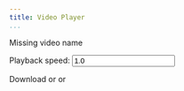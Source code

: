 ```yaml
---
title: Video Player
...
```


<div id="playhere">Missing video name</div>

Playback speed: <input type="text" id="speed" value="1.0" oninput="respeed()"/>

Download <a href="" id="download"></a> or <a href="" id="download2"></a> or <a href="" id="download3"></a> 

<script type="text/javascript">
function loadVid() {
    var vid = location.hash.replace('#','lectures/')
    var vtt = vid.replace(/[.][^.]*$/,'.vtt')
    var mp3 = vid.replace(/[.][^.]*$/,'.mp3')
    if (vid) {
        document.getElementById('playhere').innerHTML = `
<video controls repload="metadata" style="max-width:100%">
<source src="${vid}" type="video/webm">
<track label="English (AI generated)" src="${vtt}" kind="subtitles" srclang="en">
</video>
`;
        document.getElementById('download').innerHTML = vid.replace(/.*\//g, '')
        document.getElementById('download').href = vid
        document.getElementById('download2').innerHTML = vtt.replace(/.*\//g, '')
        document.getElementById('download2').href = vtt
        document.getElementById('download3').innerHTML = mp3.replace(/.*\//g, '')
        document.getElementById('download3').href = mp3
    }
}
loadVid();

function respeed() {
    let vid = document.querySelector('video')
    if (vid) vid.playbackRate = document.querySelector('#speed').value
}
</script>
